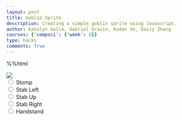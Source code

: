 ```yaml
---
layout: post
title: Goblin Sprite
description: Creating a simple goblin sprite using Javascript.
author: Katelyn Gelle, Gabriel Gravin, Kaden Vo, Daisy Zhang
courses: {'compsci': {'week': 6}}
type: hacks
comments: True
---
```

%%html

<body>
    <div>
        <canvas id="spriteContainer"> <!-- Within the base div is a canvas. An HTML canvas is used only for graphics. It allows the user to access some basic functions related to the image created on the canvas (including animation) -->
            <img id="goblinSprite" src="/student/images/goblinsprites.png">  <!-- change sprite here -->
        </canvas>
        <div id="controls"> <!--basic radio buttons which can be used to check whether each individual animaiton works -->
            <input type="radio" name="animation" id="stomp">
            <label for="stomp">Stomp</label><br>
            <input type="radio" name="animation" id="stab1">
            <label for="stab1">Stab Left</label><br>
            <input type="radio" name="animation" id="stab2">
            <label for="stab2">Stab Up</label><br>
            <input type="radio" name="animation" id="stab3">
            <label for="stab3">Stab Right</label><br>
            <input type="radio" name="animation" id="handstand">
            <label for="handstand">Handstand</label><br>
        </div>
    </div>
</body>

<script>
    // start on page load
    window.addEventListener('load', function () {
        const canvas = document.getElementById('spriteContainer');
        const ctx = canvas.getContext('2d');
        const SPRITE_WIDTH = 30.27;  // matches sprite pixel width
        const SPRITE_HEIGHT = 30.2; // matches sprite pixel height
        const SCALE_FACTOR = 4;  // control size of sprite on canvas
        const FRAME_LIMIT = 7;  // number of frames per row, this code assume each row is same
        // const FRAME_RATE = 15;  // not used

        canvas.width = SPRITE_WIDTH * SCALE_FACTOR;
        canvas.height = SPRITE_HEIGHT * SCALE_FACTOR;

        class Goblin {
            constructor() {
                this.image = document.getElementById("goblinSprite");
                this.spriteWidth = SPRITE_WIDTH;
                this.spriteHeight = SPRITE_HEIGHT;
                this.width = this.spriteWidth;
                this.height = this.spriteHeight;
                this.x = 0;
                this.y = 0;
                this.scale = SCALE_FACTOR;
                this.minFrame = 0;
                this.maxFrame = FRAME_LIMIT;
                this.frameX = 0;
                this.frameY = 0;
            }

            // draw goblin object
            draw(context) {
                context.drawImage(
                    this.image,
                    this.frameX * this.spriteWidth,
                    this.frameY * this.spriteHeight,
                    this.spriteWidth,
                    this.spriteHeight,
                    this.x,
                    this.y,
                    this.width * this.scale,
                    this.height * this.scale
                );
            }

            // update frameX of object
            update() {
                if (this.frameX < this.maxFrame) {
                    this.frameX++;
                } else {
                    this.frameX = 0;
                }
            }
        }

        // goblin object
        const goblin = new Goblin();

        // update frameY of goblin object, action from stomp, shoot, handstand radio control
        const controls = document.getElementById('controls');
        controls.addEventListener('click', function (event) {
            if (event.target.tagName === 'INPUT') {
                const selectedAnimation = event.target.id;
                switch (selectedAnimation) {
                    case 'stomp':
                        goblin.frameY = 0;
                        goblin.maxFrame = 10;
                        break;
                    case 'stab1':
                        goblin.frameY = 1;
                        goblin.maxFrame = 10;
                        break;
                    case 'stab2':
                        goblin.frameY = 2;
                        goblin.maxFrame = 10;
                        break;
                    case 'stab3':
                        goblin.frameY = 3;
                        goblin.maxFrame = 10;
                        break;
                    case 'handstand':
                        goblin.frameY = 4;
                        goblin.maxFrame = 4;
                        break;
                    default:
                        break;
                }
            }
        });

        // Animation recursive control function
        let framesPerSecond = 5
        function animate() {
            // Clears the canvas to remove the previous frame.
            ctx.clearRect(0, 0, canvas.width, canvas.height);

            // Draws the current frame of the sprite.
            goblin.draw(ctx);

            // Updates the `frameX` property to prepare for the next frame in the sprite sheet.
            goblin.update();

            // Uses `requestAnimationFrame` to synchronize the animation loop with the display's refresh rate,
            // ensuring smooth visuals.
            setTimeout(function() {
                requestAnimationFrame(animate);
            }, 1000 / framesPerSecond);
        }

        // run 1st animate
        animate();
    });
</script>



